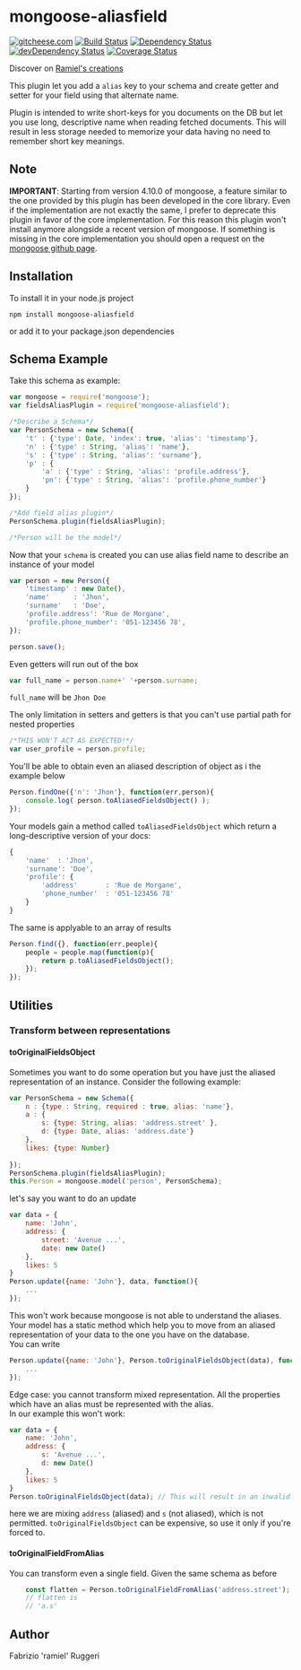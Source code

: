 mongoose-aliasfield
===================

[![gitcheese.com](https://s3.amazonaws.com/gitcheese-ui-master/images/badge.svg)](https://www.gitcheese.com/donate/users/324687/repos/3234125)
[![Build Status](https://travis-ci.org/ramiel/mongoose-aliasfield.svg?branch=master)](https://travis-ci.org/ramiel/mongoose-aliasfield)
[![Dependency Status](https://david-dm.org/ramiel/mongoose-aliasfield.svg)](https://david-dm.org/ramiel/mongoose-aliasfield)
[![devDependency Status](https://david-dm.org/ramiel/mongoose-aliasfield/dev-status.svg)](https://david-dm.org/ramiel/mongoose-aliasfield#info=devDependencies)
[![Coverage Status](https://coveralls.io/repos/ramiel/mongoose-aliasfield/badge.svg?branch=master&service=github)](https://coveralls.io/github/ramiel/mongoose-aliasfield?branch=master)

Discover on [Ramiel's creations](http://www.ramielcreations.com/projects/alias-fields-plugin-for-mongoose/ "Ramiel's creations page")

This plugin let you add a `alias` key to your schema and create getter and setter for your field using that alternate name.

Plugin is intended to write short-keys for you documents on the DB but let you use long, descriptive name when reading fetched documents.
This will result in less storage needed to memorize your data having no need to remember short key meanings.

## Note

**IMPORTANT**: Starting from version 4.10.0 of mongoose, a feature similar to the one provided by this plugin has been developed in the core library. Even if the implementation are not exactly the same, I prefer to deprecate this plugin in favor of the core implementation. For this reason this plugin won't install anymore alongside a recent version of mongoose. If something is missing in the core implementation you should open a request on the [mongoose github page](https://github.com/Automattic/mongoose/issues).

## Installation

To install it in your node.js project

```
npm install mongoose-aliasfield
```

or add it to your package.json dependencies

## Schema Example

Take this schema as example:

```javascript
var mongoose = require('mongoose');
var fieldsAliasPlugin = require('mongoose-aliasfield');

/*Describe a Schema*/
var PersonSchema = new Schema({
	't' : {'type': Date, 'index': true, 'alias': 'timestamp'},
	'n' : {'type' : String, 'alias': 'name'},
	's' : {'type' : String, 'alias': 'surname'},
	'p' : {
		'a' : {'type' : String, 'alias': 'profile.address'},
		'pn': {'type' : String, 'alias': 'profile.phone_number'}
	}
});

/*Add field alias plugin*/
PersonSchema.plugin(fieldsAliasPlugin);

/*Person will be the model*/
```

Now that your `schema` is created you can use alias field name to describe an instance of your model

```javascript
var person = new Person({
	'timestamp'	: new Date(),
	'name'		: 'Jhon',
	'surname'	: 'Doe',
	'profile.address': 'Rue de Morgane',
	'profile.phone_number': '051-123456 78',
});

person.save();

```

Even getters will run out of the box

```javascript
var full_name = person.name+' '+person.surname;
```

`full_name` will be `Jhon Doe`

The only limitation in setters and getters is that you can't use partial path for nested properties

```javascript
/*THIS WON'T ACT AS EXPECTED!*/
var user_profile = person.profile;
```

You'll be able to obtain even an aliased description of object as i the example below

```javascript
Person.findOne({'n': 'Jhon'}, function(err,person){
	console.log( person.toAliasedFieldsObject() );
});

```
Your models gain a method called `toAliasedFieldsObject` which return a long-descriptive version of your docs:

```javascript
{
	'name'	: 'Jhon',
	'surname': 'Doe',
	'profile': {
		'address' 		: 'Rue de Morgane',
		'phone_number'	: '051-123456 78'
	}
}
```

The same is applyable to an array of results

```javascript
Person.find({}, function(err,people){
	people = people.map(function(p){
		return p.toAliasedFieldsObject();
	});
});

```

## Utilities

### Transform between representations

#### toOriginalFieldsObject

Sometimes you want to do some operation but you have just the aliased representation of an instance. Consider the following example:

```js
var PersonSchema = new Schema({
    n : {type : String, required : true, alias: 'name'},
    a : {
        s: {type: String, alias: 'address.street' },
        d: {type: Date, alias: 'address.date'}
    },
    likes: {type: Number}
    
});
PersonSchema.plugin(fieldsAliasPlugin);
this.Person = mongoose.model('person', PersonSchema);
```

let's say you want to do an update

```js
var data = {
	name: 'John',
	address: {
		street: 'Avenue ...',
		date: new Date()
	},
    likes: 5
}
Person.update({name: 'John'}, data, function(){
	...
});
```
This won't work because mongoose is not able to understand the aliases.    
Your model has a static method which help you to move from an aliased representation of your data to the one you have on the database.   
You can write

```js
Person.update({name: 'John'}, Person.toOriginalFieldsObject(data), function(){
    ...
});
```
Edge case: you cannot transform mixed representation. All the properties which have an alias must be represented with the alias.    
In our example this won't work:

```js
var data = {
    name: 'John',
    address: {
        s: 'Avenue ...',
        d: new Date()
    },
    likes: 5
}
Person.toOriginalFieldsObject(data); // This will result in an invalid object
```
here we are mixing `address` (aliased) and `s` (not aliased), which is not permitted.
`toOriginalFieldsObject` can be expensive, so use it only if you're forced to.

#### toOriginalFieldFromAlias

You can transform even a single field. Given the same schema as before

```js
    const flatten = Person.toOriginalFieldFromAlias('address.street');
    // flatten is
    // 'a.s'
```

## Author

Fabrizio 'ramiel' Ruggeri
